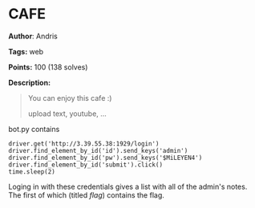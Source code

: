 # CAFE

**Author**: Andris

**Tags:** web

**Points:** 100 (138 solves)

**Description:** 

> You can enjoy this cafe :)
> 
> upload text, youtube, ...

bot.py contains

```
driver.get('http://3.39.55.38:1929/login')
driver.find_element_by_id('id').send_keys('admin')
driver.find_element_by_id('pw').send_keys('$MiLEYEN4')
driver.find_element_by_id('submit').click()
time.sleep(2)
```

Loging in with these credentials gives a list with all of the admin's notes. The first of which (titled _flag_) contains the flag.
